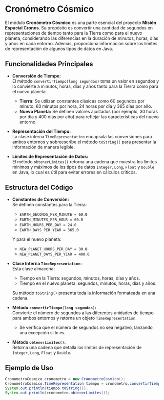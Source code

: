 # Cronómetro Cósmico

El módulo **Cronómetro Cósmico** es una parte esencial del proyecto **Misión Espacial Cronos**. Su propósito es convertir una cantidad de segundos en representaciones de tiempo tanto para la Tierra como para el nuevo planeta, considerando las diferencias en la duración de minutos, horas, días y años en cada entorno. Además, proporciona información sobre los límites de representación de algunos tipos de datos en Java.

## Funcionalidades Principales

- **Conversión de Tiempo:**  
  El método `convertirTiempo(long segundos)` toma un valor en segundos y lo convierte a minutos, horas, días y años tanto para la Tierra como para el nuevo planeta.
    - **Tierra:** Se utilizan constantes clásicas como 60 segundos por minuto, 60 minutos por hora, 24 horas por día y 365 días por año.
    - **Nuevo Planeta:** Se definen valores ajustados (por ejemplo, 30 horas por día y 400 días por año) para reflejar las características del nuevo entorno.

- **Representación del Tiempo:**  
  La clase interna `TimeRepresentation` encapsula las conversiones para ambos entornos y sobreescribe el método `toString()` para presentar la información de manera legible.

- **Límites de Representación de Datos:**  
  El método `obtenerLimites()` retorna una cadena que muestra los límites mínimos y máximos de los tipos de datos `Integer`, `Long`, `Float` y `Double` en Java, lo cual es útil para evitar errores en cálculos críticos.

## Estructura del Código

- **Constantes de Conversión:**  
  Se definen constantes para la Tierra:
    - `EARTH_SECONDS_PER_MINUTE = 60.0`
    - `EARTH_MINUTES_PER_HOUR = 60.0`
    - `EARTH_HOURS_PER_DAY = 24.0`
    - `EARTH_DAYS_PER_YEAR = 365.0`

  Y para el nuevo planeta:
    - `NEW_PLANET_HOURS_PER_DAY = 30.0`
    - `NEW_PLANET_DAYS_PER_YEAR = 400.0`

- **Clase Interna `TimeRepresentation`:**  
  Esta clase almacena:
    - Tiempo en la Tierra: segundos, minutos, horas, días y años.
    - Tiempo en el nuevo planeta: segundos, minutos, horas, días y años.

  Su método `toString()` presenta toda la información formateada en una cadena.

- **Método `convertirTiempo(long segundos)`:**  
  Convierte el número de segundos a las diferentes unidades de tiempo para ambos entornos y retorna un objeto `TimeRepresentation`.
    - Se verifica que el número de segundos no sea negativo, lanzando una excepción si lo es.

- **Método `obtenerLimites()`:**  
  Retorna una cadena que detalla los límites de representación de `Integer`, `Long`, `Float` y `Double`.

## Ejemplo de Uso

```java
CronometroCosmico cronometro = new CronometroCosmico();
CronometroCosmico.TimeRepresentation tiempo = cronometro.convertirTiempo(3600);
System.out.println(tiempo.toString());
System.out.println(cronometro.obtenerLimites());
